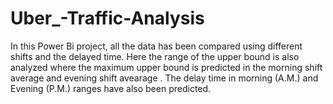 # Uber_-Traffic-Analysis
In this Power Bi project, all the data has been compared using different shifts and the delayed time. Here the range of the upper bound is also analyzed where the maximum upper bound is predicted in the morning shift average  and evening shift avearage . The delay time in morning (A.M.) and Evening (P.M.) ranges have also been predicted.
